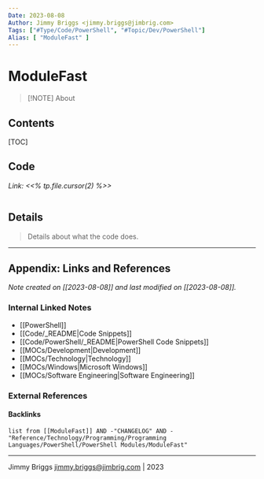 ```yaml
---
Date: 2023-08-08
Author: Jimmy Briggs <jimmy.briggs@jimbrig.com>
Tags: ["#Type/Code/PowerShell", "#Topic/Dev/PowerShell"]
Alias: [ "ModuleFast" ]
---
```


# ModuleFast

> [!NOTE] About
> 

## Contents

[TOC]

## Code

*Link: <<% tp.file.cursor(2) %>>*

```powershell

```

## Details

> Details about what the code does.


***

## Appendix: Links and References

*Note created on [[2023-08-08]] and last modified on [[2023-08-08]].*

### Internal Linked Notes

- [[PowerShell]]
- [[Code/_README|Code Snippets]]
- [[Code/PowerShell/_README|PowerShell Code Snippets]]
- [[MOCs/Development|Development]]
- [[MOCs/Technology|Technology]]
- [[MOCs/Windows|Microsoft Windows]]
- [[MOCs/Software Engineering|Software Engineering]]

### External References

#### Backlinks

```dataview
list from [[ModuleFast]] AND -"CHANGELOG" AND -"Reference/Technology/Programming/Programming Languages/PowerShell/PowerShell Modules/ModuleFast"
```


***

Jimmy Briggs <jimmy.briggs@jimbrig.com> | 2023


